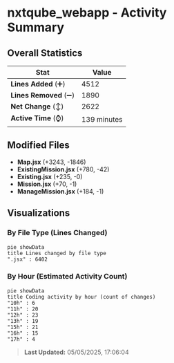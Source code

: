 # nxtqube_webapp - Activity Summary 

## Overall Statistics

| Stat                   | Value                                                             |
| ---------------------- | ----------------------------------------------------------------- |
| **Lines Added** (➕)   | 4512                                          |
| **Lines Removed** (➖) | 1890                                        |
| **Net Change** (↕)    | 2622                |
| **Active Time** (⌚)   | 139 minutes |


## Modified Files
- **Map.jsx** (+3243, -1846)
- **ExistingMission.jsx** (+780, -42)
- **Existing.jsx** (+235, -0)
- **Mission.jsx** (+70, -1)
- **ManageMission.jsx** (+184, -1)

## Visualizations

### By File Type (Lines Changed)

```mermaid
pie showData
title Lines changed by file type
".jsx" : 6402
```

### By Hour (Estimated Activity Count)

```mermaid
pie showData
title Coding activity by hour (count of changes)
"10h" : 6
"11h" : 20
"12h" : 23
"13h" : 19
"15h" : 21
"16h" : 15
"17h" : 4
```


> **Last Updated:** 05/05/2025, 17:06:04